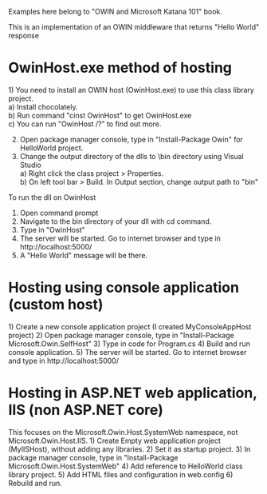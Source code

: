 Examples here belong to "OWIN and Microsoft Katana 101" book.

This is an implementation of an OWIN middleware that returns "Hello World" response

<h1>OwinHost.exe method of hosting</h1>
1) You need to install an OWIN host (OwinHost.exe) to use this class library project.<br/>
a) Install chocolately.<br/>
b) Run command "cinst OwinHost" to get OwinHost.exe<br/>
c) You can run "OwinHost /?" to find out more.<br/>

2) Open package manager console, type in "Install-Package Owin" for HelloWorld project.
3) Change the output directory of the dlls to \bin directory using Visual Studio<br/>
a) Right click the class project > Properties.<br/>
b) On left tool bar > Build. In Output section, change output path to "bin\"<br/>

To run the dll on OwinHost
1) Open command prompt
2) Navigate to the bin directory of your dll with cd command.
3) Type in "OwinHost"
4) The server will be started. Go to internet browser and type in http://localhost:5000/
5) A "Hello World" message will be there.

<h1>Hosting using console application (custom host)</h1>
1) Create a new console application project (I created MyConsoleAppHost project)
2) Open package manager console, type in "Install-Package Microsoft.Owin.SelfHost"
3) Type in code for Program.cs
4) Build and run console application.
5) The server will be started. Go to internet browser and type in http://localhost:5000/

<h1>Hosting in ASP.NET web application, IIS (non ASP.NET core)</h1>
This focuses on the Microsoft.Owin.Host.SystemWeb namespace, not Microsoft.Owin.Host.IIS.
1) Create Empty web application project (MyIISHost), without adding any libraries.
2) Set it as startup project.
3) In package manager console, type in "Install-Package Microsoft.Owin.Host.SystemWeb"
4) Add reference to HelloWorld class library project.
5) Add HTML files and configuration in web.config
6) Rebuild and run.